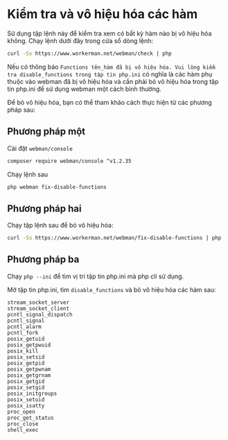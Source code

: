 # Kiểm tra và vô hiệu hóa các hàm

Sử dụng tập lệnh này để kiểm tra xem có bất kỳ hàm nào bị vô hiệu hóa không. Chạy lệnh dưới đây trong cửa sổ dòng lệnh:

```bash
curl -Ss https://www.workerman.net/webman/check | php
```

Nếu có thông báo `Functions tên_hàm đã bị vô hiệu hóa. Vui lòng kiểm tra disable_functions trong tập tin php.ini` có nghĩa là các hàm phụ thuộc vào webman đã bị vô hiệu hóa và cần phải bỏ vô hiệu hóa trong tập tin php.ini để sử dụng webman một cách bình thường.

Để bỏ vô hiệu hóa, bạn có thể tham khảo cách thực hiện từ các phương pháp sau:

## Phương pháp một
Cài đặt `webman/console`
```bash
composer require webman/console ^v1.2.35
```

Chạy lệnh sau
```bash
php webman fix-disable-functions
```

## Phương pháp hai
Chạy tập lệnh sau để bỏ vô hiệu hóa:
```bash
curl -Ss https://www.workerman.net/webman/fix-disable-functions | php
```

## Phương pháp ba
Chạy `php --ini` để tìm vị trí tập tin php.ini mà php cli sử dụng.

Mở tập tin php.ini, tìm `disable_functions` và bỏ vô hiệu hóa các hàm sau:
```apacheconf
stream_socket_server
stream_socket_client
pcntl_signal_dispatch
pcntl_signal
pcntl_alarm
pcntl_fork
posix_getuid
posix_getpwuid
posix_kill
posix_setsid
posix_getpid
posix_getpwnam
posix_getgrnam
posix_getgid
posix_setgid
posix_initgroups
posix_setuid
posix_isatty
proc_open
proc_get_status
proc_close
shell_exec
```
